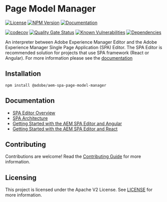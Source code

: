 # Page Model Manager 

[![License](https://img.shields.io/badge/license-Apache%202-blue)](https://github.com/adobe/aem-spa-page-model-manager/blob/master/LICENSE)
[![NPM Version](https://img.shields.io/npm/v/@adobe/aem-spa-page-model-manager.svg)](https://www.npmjs.com/package/@adobe/aem-spa-page-model-manager)
[![Documentation](https://img.shields.io/badge/docs-api-blue)](https://opensource.adobe.com/aem-spa-page-model-manager/globals.html)


[![codecov](https://codecov.io/gh/adobe/aem-spa-page-model-manager/branch/master/graph/badge.svg)](https://codecov.io/gh/adobe/aem-spa-page-model-manager)
[![Quality Gate Status](https://sonarcloud.io/api/project_badges/measure?project=adobe_aem-spa-page-model-manager&metric=alert_status)](https://sonarcloud.io/dashboard?id=adobe_aem-spa-page-model-manager)
[![Known Vulnerabilities](https://snyk.io/test/github/adobe/aem-spa-page-model-manager/badge.svg)](https://snyk.io/test/github/adobe/aem-spa-page-model-manager)
[![Dependencies](https://badges.renovateapi.com/github/adobe/aem-spa-page-model-manager)](https://app.renovatebot.com/dashboard#github/adobe/aem-spa-page-model-manager)

An interpreter between Adobe Experience Manager Editor and the Adobe Experience Manager Single Page Application (SPA) Editor. The SPA Editor is recommended solution for projects that use SPA framework (React or Angular).
For more information please see the [documentation](https://docs.adobe.com/content/help/en/experience-manager-65/developing/headless/spas/spa-page-component.html) 

## Installation
```
npm install @adobe/aem-spa-page-model-manager
```

## Documentation 

* [SPA Editor Overview](https://www.adobe.com/go/aem6_5_docs_spa_en)
* [SPA Architecture](https://docs.adobe.com/content/help/en/experience-manager-65/developing/headless/spas/spa-architecture.html)
* [Getting Started with the AEM SPA Editor and Angular](https://docs.adobe.com/content/help/en/experience-manager-learn/spa-angular-tutorial/overview.html)
* [Getting Started with the AEM SPA Editor and React](https://docs.adobe.com/content/help/en/experience-manager-learn/spa-react-tutorial/overview.html)

## Contributing

Contributions are welcome! Read the [Contributing Guide](CONTRIBUTING.md) for more information.

## Licensing

This project is licensed under the Apache V2 License. See [LICENSE](LICENSE) for more information.
